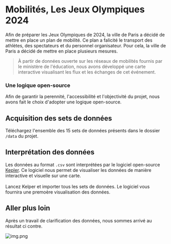 # Mobilités, Les Jeux Olympiques 2024
Afin de préparer les Jeux Olympiques de 2024, la ville de Paris a décidé de mettre en place un plan de mobilité.
Ce plan a falicité le transport des athlètes, des spectateurs et du personnel organisateur. Pour cela, la ville de Paris
a décidé de mettre en place plusieurs mesures.
> À partir de données ouverte sur les réseaux de mobilités fournis par le ministère de l'éducation, nous avons développé
> une carte interactive visualisant les flux et les échanges de cet événement.

### Une logique open-source
Afin de garantir la perennité, l'accessibilité et l'objectivité du projet, nous avons fait le choix d'adopter une
logique open-source.

## Acquisition des sets de données
Téléchargez l'ensemble des 15 sets de données présents dans le dossier `/data` du projet.

## Interprétation des données
Les données au format `.csv` sont interprétées par le logiciel open-source [Kepler](https://kepler.gl/). Ce logiciel 
nous permet de visualiser les données de manière interactive et visuelle sur une carte.<br><br>
Lancez Kelper et importer tous les sets de données. Le logiciel vous fournira une premoère visualisation des données.

## Aller plus loin
Après un travail de clarification des données, nous sommes arrivé au résultat ci contre.

![img.png](img.png)
